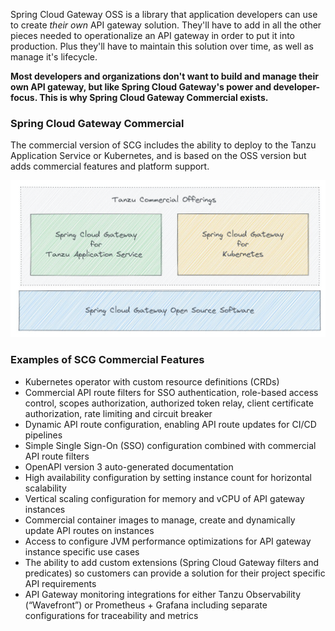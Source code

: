 Spring Cloud Gateway OSS is a library that application developers can use to create *their own* API gateway solution. They'll have to add in all the other pieces needed to operationalize an API gateway in order to put it into production. Plus they'll have to maintain this solution over time, as well as manage it's lifecycle.

**Most developers and organizations don't want to build and manage their own API gateway, but like Spring Cloud Gateway's power and developer-focus. This is why Spring Cloud Gateway Commercial exists.**

### Spring Cloud Gateway Commercial

The commercial version of SCG includes the ability to deploy to the Tanzu Application Service or Kubernetes, and is based on the OSS version but adds commercial features and platform support.

![SCG commercial offerings](images/scg-comm1.jpg)

### Examples of SCG Commercial Features

* Kubernetes operator with custom resource definitions (CRDs)
* Commercial API route filters for SSO authentication, role-based access control, scopes authorization, authorized token relay, client certificate authorization, rate limiting and circuit breaker
* Dynamic API route configuration, enabling API route updates for CI/CD pipelines
* Simple Single Sign-On (SSO) configuration combined with commercial API route filters
* OpenAPI version 3 auto-generated documentation
* High availability configuration by setting instance count for horizontal scalability
* Vertical scaling configuration for memory and vCPU of API gateway instances
* Commercial container images to manage, create and dynamically update API routes on instances
* Access to configure JVM performance optimizations for API gateway instance specific use cases
* The ability to add custom extensions (Spring Cloud Gateway filters and predicates) so customers can provide a solution for their project specific API requirements
* API Gateway monitoring integrations for either Tanzu Observability (“Wavefront”) or Prometheus + Grafana including separate configurations for traceability and metrics

